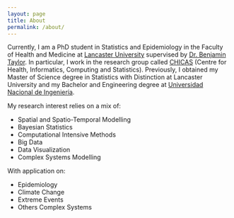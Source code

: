 ```yaml
---
layout: page
title: About
permalink: /about/
---
```


Currently, I am a PhD student in Statistics and Epidemiology in the Faculty of Health and Medicine at [Lancaster University](http://www.lancaster.ac.uk/) supervised by [Dr. Benjamin Taylor](http://www.lancaster.ac.uk/staff/taylorb1/). In particular, I work in the research group called [CHICAS](http://chicas.lancaster-university.uk/) (Centre for Health, Informatics, Computing and Statistics). Previously, I obtained my Master of Science degree in Statistics with Distinction at Lancaster University and my Bachelor and Engineering degree at [Universidad Nacional de Ingeniería](http://www.uni.edu.pe/).

My research interest relies on a mix of:

- Spatial and Spatio-Temporal Modelling
- Bayesian Statistics
- Computational Intensive Methods
- Big Data
- Data Visualization
- Complex Systems Modelling

With application on:

- Epidemiology
- Climate Change
- Extreme Events
- Others Complex Systems

